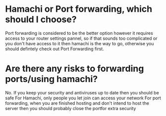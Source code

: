 # Hamachi or Port forwarding, which should I choose?
Port forwarding is considered to be the better option however it requires access to your router settings pannel, so if that sounds too complicated or you don't have access to it then hamachi is the way to go, otherwise you should defintely check out Port Forwarding first.

# Are there any risks to forwarding ports/using hamachi?
No. If you keep your security and antiviruses up to date then you should be safe
For Hamachi, only people you let join can access your network
For port forwarding, when you are finished hosting and don't intend to host the server then you should probably close the portfor extra security
